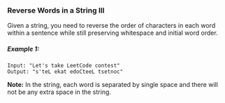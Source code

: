 ### Reverse Words in a String III

Given a string, you need to reverse the order of characters in each word within a sentence while still preserving whitespace and initial word order.

##### Example 1:
```
Input: "Let's take LeetCode contest"
Output: "s'teL ekat edoCteeL tsetnoc"
```
**Note:** In the string, each word is separated by single space and there will not be any extra space in the string. 